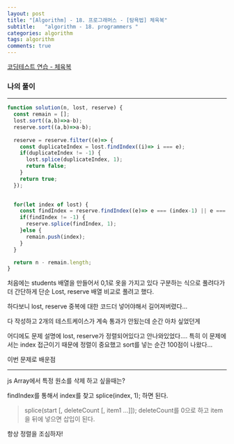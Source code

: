 ```yaml
---
layout: post
title: "[Algorithm] - 18. 프로그래머스 - [탐욕법] 체육복"
subtitle:   "algorithm - 18. programmers "
categories: algorithm
tags: algorithm
comments: true
---
```



[코딩테스트 연습 - 체육복](https://school.programmers.co.kr/learn/courses/30/lessons/42862)

### 나의 풀이

---

```jsx
function solution(n, lost, reserve) {
  const remain = [];
  lost.sort((a,b)=>a-b);
  reserve.sort((a,b)=>a-b);
  
  reserve = reserve.filter((e)=> {
    const duplicateIndex = lost.findIndex((i)=> i === e);
    if(duplicateIndex != -1) {
      lost.splice(duplicateIndex, 1);
      return false;
    }
    return true;
  });

  
  for(let index of lost) {
    const findIndex = reserve.findIndex((e)=> e === (index-1) || e === (index+1));
    if(findIndex != -1) {
      reserve.splice(findIndex, 1);
    }else {
      remain.push(index);
    }
  }

  return n - remain.length;
}
```

처음에는 students 배열을 만들어서 0,1로 옷을 가지고 있다 구분하는 식으로 풀려다가 더 간단하게 단순 Lost, reserve 배열 비교로 풀려고 했다.

하다보니 lost, reserve 중복에 대한 코드더 넣어야해서 길어져버렸다…

다 작성하고 2개의 테스트케이스가 계속 통과가 안됬는데 순간 아차 싶었던게

어디에도 문제 설명에 lost, reserve가 정렬되어있다고 안나와있었다…. 
특히 이 문제에서는 index 접근이기 때문에 정렬이 중요했고 sort를 넣는 순간 100점이 나왔다…

이번 문제로 배운점

---

js Array에서 특정 원소를 삭제 하고 싶을때는?

findIndex를 통해서 index를 찾고 splice(index, 1); 하면 된다.

> splice(start [, deleteCount [, item1 …]]);
deleteCount를 0으로 하고 item을 뒤에 넣으면 삽입이 된다.
> 

항상 정렬을 조심하자!